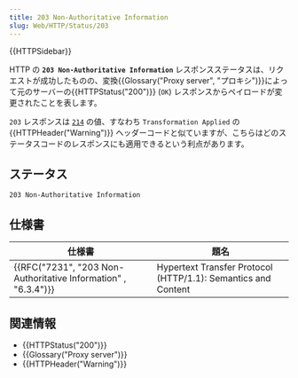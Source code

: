 ```yaml
---
title: 203 Non-Authoritative Information
slug: Web/HTTP/Status/203
---
```


{{HTTPSidebar}}

HTTP の **`203 Non-Authoritative Information`** レスポンスステータスは、リクエストが成功したものの、変換{{Glossary("Proxy server", "プロキシ")}}によって元のサーバーの{{HTTPStatus("200")}} (`OK`) レスポンスからペイロードが変更されたことを表します。

`203` レスポンスは [`214`](/ja/docs/Web/HTTP/Headers/Warning#Warning_codes) の値、すなわち `Transformation Applied` の {{HTTPHeader("Warning")}} ヘッダーコードと似ていますが、こちらはどのステータスコードのレスポンスにも適用できるという利点があります。

## ステータス

```
203 Non-Authoritative Information
```

## 仕様書

| 仕様書                                                         | 題名                                                          |
| -------------------------------------------------------------- | ------------------------------------------------------------- |
| {{RFC("7231", "203 Non-Authoritative Information" , "6.3.4")}} | Hypertext Transfer Protocol (HTTP/1.1): Semantics and Content |

## 関連情報

- {{HTTPStatus("200")}}
- {{Glossary("Proxy server")}}
- {{HTTPHeader("Warning")}}
